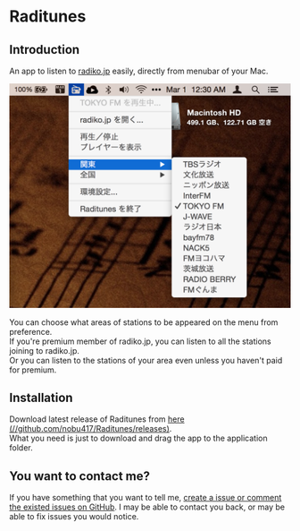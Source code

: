 # Raditunes

## Introduction

An app to listen to [radiko.jp](http://radiko.jp/) easily, directly from menubar of your Mac.

![screenshot of v0.7.3](https://github.com/nobu417/Raditunes/blob/master/screenshot.png?raw=true)

You can choose what areas of stations to be appeared on the menu from preference.  
If you're premium member of radiko.jp, you can listen to all the stations joining to radiko.jp.  
Or you can listen to the stations of your area even unless you haven't paid for premium.

## Installation

Download latest release of Raditunes from [here (//github.com/nobu417/Raditunes/releases)](https://github.com/nobu417/Raditunes/releases).  
What you need is just to download and drag the app to the application folder.

## You want to contact me?

If you have something that you want to tell me, [create a issue or comment the existed issues on GitHub](https://github.com/nobu417/Raditunes/issues).
I may be able to contact you back, or may be able to fix issues you would notice.
